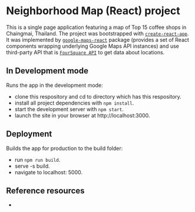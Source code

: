 # Neighborhood Map (React) project
This is a single page application featuring a map of Top 15 coffee shops in Chaingmai, Thailand. The project was bootstrapped with [`create-react-app`](https://github.com/facebook/create-react-app). It was
implemented by [`google-maps-react`](https://www.npmjs.com/package/google-maps-react) package (provides a set of React components wrapping underlying Google Maps API instances) and use third-party API that is [`FourSquare API`](https://developer.foursquare.com/) to get data about locations.

## In Development mode
Runs the app in the development mode:
* clone this respository and cd to directory which has this respository.
* install all project dependencies with `npm install`. 
* start the development server with `npm start`.
* launch the site in your browser at http://localhost:3000.

## Deployment
Builds the app for production to the build folder:
* run `npm run build`.
* serve -s build.
* navigate to localhost: 5000.



## Reference resources
*

